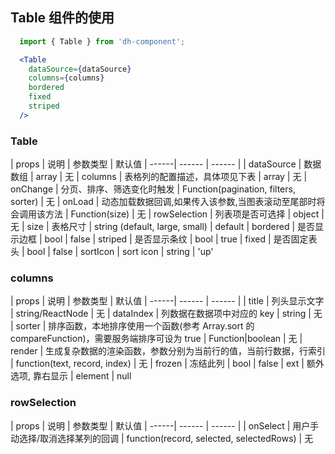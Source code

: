 ## Table 组件的使用

```jsx
  import { Table } from 'dh-component';

  <Table 
    dataSource={dataSource}
    columns={columns}
    bordered
    fixed
    striped
  />
```

### Table

| props | 说明 | 参数类型 | 默认值
| ------| ------ | ------ |
| dataSource | 数据数组 | array | 无
| columns | 表格列的配置描述，具体项见下表 | array | 无
| onChange | 分页、排序、筛选变化时触发 | Function(pagination, filters, sorter) | 无
| onLoad | 动态加载数据回调,如果传入该参数,当图表滚动至尾部时将会调用该方法 | Function(size) | 无
| rowSelection | 列表项是否可选择 | object | 无
| size | 表格尺寸 | string (default, large, small) | default
| bordered | 是否显示边框 | bool | false
| striped | 是否显示条纹 | bool | true
| fixed | 是否固定表头 | bool | false
| sortIcon | sort icon | string | 'up'


### columns

| props | 说明 | 参数类型 | 默认值
| ------| ------ | ------ |
| title | 列头显示文字 | string/ReactNode | 无
| dataIndex | 列数据在数据项中对应的 key | string | 无
| sorter | 排序函数，本地排序使用一个函数(参考 Array.sort 的 compareFunction)，需要服务端排序可设为 true | Function\|boolean | 无
| render | 生成复杂数据的渲染函数，参数分别为当前行的值，当前行数据，行索引 | function(text, record, index) | 无
| frozen | 冻结此列 | bool | false
| ext | 额外选项, 靠右显示 | element | null


### rowSelection

| props | 说明 | 参数类型 | 默认值
| ------| ------ | ------ |
| onSelect | 用户手动选择/取消选择某列的回调 | function(record, selected, selectedRows) | 无
